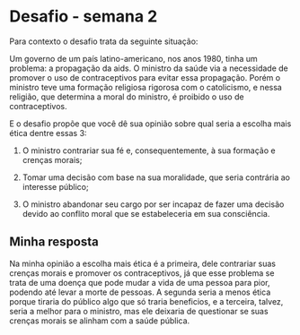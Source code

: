 # Desafio - semana 2

Para contexto o desafio trata da seguinte situação:

Um governo de um país latino-americano, nos anos 1980, tinha um problema: a propagação da aids. O ministro da saúde via a necessidade de promover o uso de contraceptivos para evitar essa propagação. Porém o ministro teve uma formação religiosa rigorosa com o catolicismo, e nessa religião, que determina a moral do ministro, é proibido o uso de contraceptivos.

E o desafio propõe que você dê sua opinião sobre qual seria a escolha mais ética dentre essas 3:

1. O ministro contrariar sua fé e, consequentemente, à sua formação e crenças morais;

2. Tomar uma decisão com base na sua moralidade, que seria contrária ao interesse público;

3. O ministro abandonar seu cargo por ser incapaz de fazer uma decisão devido ao conflito moral que se estabeleceria em sua consciência.

## Minha resposta

Na minha opinião a escolha mais ética é a primeira, dele contrariar suas crenças morais e promover os contraceptivos, já que esse problema se trata de uma doença que pode mudar a vida de uma pessoa para pior, podendo até levar a morte de pessoas. A segunda seria a menos ética porque tiraria do público algo que só traria beneficios, e a terceira, talvez, seria a melhor para o ministro, mas ele deixaria de questionar se suas crenças morais se alinham com a saúde pública. 